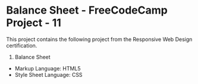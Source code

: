# Balance Sheet - FreeCodeCamp Project - 11
This project contains the following project from the Responsive Web Design certification. 
1. Balance Sheet
- Markup Language: HTML5
- Style Sheet Language: CSS